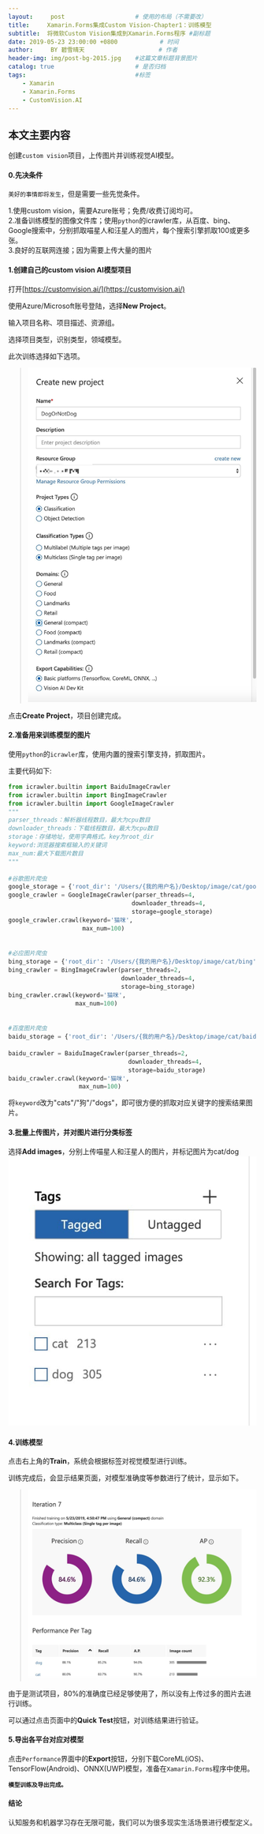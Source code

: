 ```yaml
---
layout:     post                    # 使用的布局（不需要改）
title:     Xamarin.Forms集成Custom Vision-Chapter1：训练模型               # 标题 
subtitle:  将微软Custom Vision集成到Xamarin.Forms程序 #副标题
date: 2019-05-23 23:00:00 +0800            # 时间
author:     BY 碧雪晴天                     # 作者
header-img: img/post-bg-2015.jpg    #这篇文章标题背景图片
catalog: true                       # 是否归档
tags:                               #标签
    - Xamarin
    - Xamarin.Forms
    - CustomVision.AI
---
```


## 本文主要内容

创建`custom vision`项目，上传图片并训练视觉AI模型。

#### **0.先决条件**

`美好的事情即将发生`，但是需要一些先觉条件。

1.使用custom vision，需要Azure账号；免费/收费订阅均可。  
2.准备训练模型的图像文件库；使用`python`的icrawler库，从百度、bing、Google搜索中，分别抓取喵星人和汪星人的图片，每个搜索引擎抓取100或更多张。  
3.良好的互联网连接；因为需要上传大量的图片

#### **1.创建自己的custom vision AI模型项目**

打开[https://customvision.ai/](https://customvision.ai/)

使用Azure/Microsoft账号登陆，选择**New Project**。

输入项目名称、项目描述、资源组。

选择项目类型，识别类型，领域模型。

此次训练选择如下选项。

>![](https://raw.githubusercontent.com/zy55769068/BlogImage/master/20190523221055.jpg)

点击**Create Project**，项目创建完成。

#### **2.准备用来训练模型的图片**

使用`python`的`icrawler`库，使用内置的搜索引擎支持，抓取图片。

主要代码如下:

```python
from icrawler.builtin import BaiduImageCrawler 
from icrawler.builtin import BingImageCrawler 
from icrawler.builtin import GoogleImageCrawler 
"""
parser_threads：解析器线程数目，最大为cpu数目
downloader_threads：下载线程数目，最大为cpu数目
storage：存储地址，使用字典格式。key为root_dir
keyword:浏览器搜索框输入的关键词
max_num:最大下载图片数目
"""

#谷歌图片爬虫
google_storage = {'root_dir': '/Users/{我的用户名}/Desktop/image/cat/google'}
google_crawler = GoogleImageCrawler(parser_threads=4, 
                                   downloader_threads=4, 
                                   storage=google_storage)
google_crawler.crawl(keyword='猫咪', 
                     max_num=100)


#必应图片爬虫
bing_storage = {'root_dir': '/Users/{我的用户名}/Desktop/image/cat/bing'}
bing_crawler = BingImageCrawler(parser_threads=2,
                                downloader_threads=4, 
                                storage=bing_storage)
bing_crawler.crawl(keyword='猫咪',
                   max_num=100)


#百度图片爬虫
baidu_storage = {'root_dir': '/Users/{我的用户名}/Desktop/image/cat/baidu'}

baidu_crawler = BaiduImageCrawler(parser_threads=2,
                                  downloader_threads=4,
                                  storage=baidu_storage)
baidu_crawler.crawl(keyword='猫咪', 
                    max_num=100)
```

将`keyword`改为"cats"/"狗"/"dogs"，即可很方便的抓取对应关键字的搜索结果图片。

#### **3.批量上传图片，并对图片进行分类标签**

选择**Add images**，分别上传喵星人和汪星人的图片，并标记图片为cat/dog
![](https://raw.githubusercontent.com/zy55769068/BlogImage/master/20190523222520.jpg)

#### **4.训练模型**

点击右上角的**Train**，系统会根据标签对视觉模型进行训练。

训练完成后，会显示结果页面，对模型准确度等参数进行了统计，显示如下。

>![](https://raw.githubusercontent.com/zy55769068/BlogImage/master/20190523222836.jpg)

由于是测试项目，80%的准确度已经足够使用了，所以没有上传过多的图片去进行训练。

可以通过点击页面中的**Quick Test**按钮，对训练结果进行验证。

#### **5.导出各平台对应对模型**

点击`Performance`界面中的**Export**按钮，分别下载CoreML(iOS)、TensorFlow(Android)、ONNX(UWP)模型，准备在`Xamarin.Forms`程序中使用。

**`模型训练及导出完成。`**

#### **结论**

认知服务和机器学习存在无限可能，我们可以为很多现实生活场景进行模型定义。

